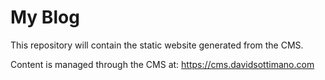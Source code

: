 # My Blog

This repository will contain the static website generated from the CMS.

Content is managed through the CMS at: https://cms.davidsottimano.com
